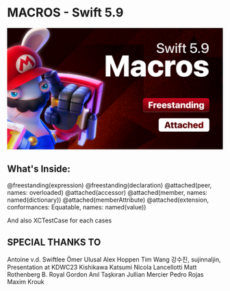 # MACROS - Swift 5.9

<img src="Swift-5.9Macros.png" alt="Background Image" width="600"/>

## What's Inside:
@freestanding(expression)
@freestanding(declaration)
@attached(peer, names: overloaded)
@attached(accessor)
@attached(member, names: named(dictionary))
@attached(memberAttribute)
@attached(extension, conformances: Equatable, names: named(value))

And also XCTestCase for each cases

## SPECIAL THANKS TO

Antoine v.d. Swiftlee
Ömer Ulusal
Alex Hoppen
Tim Wang
강수진, sujinnaljin, Presentation at KDWC23
Kishikawa Katsumi
Nicola Lancellotti
Matt Rothenberg
B. Royal Gordon
Anıl Taşkıran
Jullian Mercier
Pedro Rojas
Maxim Krouk

